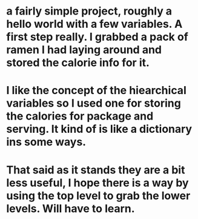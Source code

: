 # a fairly simple project, roughly a hello world with a few variables. A first step really. I grabbed a pack of ramen I had laying around and stored the calorie info for it.
# I like the concept of the hiearchical variables so I used one for storing the calories for package and serving. It kind of is like a dictionary ins some ways.
# That said as it stands they are a bit less useful, I hope there is a way by using the top level to grab the lower levels. Will have to learn.
